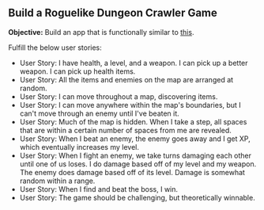 ## Build a Roguelike Dungeon Crawler Game

**Objective:** Build an app that is functionally similar to [this](https://codepen.io/freeCodeCamp/full/apLXEJ/).

Fulfill the below user stories:
* User Story: I have health, a level, and a weapon. I can pick up a better weapon. I can pick up health items.
* User Story: All the items and enemies on the map are arranged at random.
* User Story: I can move throughout a map, discovering items.
* User Story: I can move anywhere within the map's boundaries, but I can't move through an enemy until I've beaten it.
* User Story: Much of the map is hidden. When I take a step, all spaces that are within a certain number of spaces from me are revealed.
* User Story: When I beat an enemy, the enemy goes away and I get XP, which eventually increases my level.
* User Story: When I fight an enemy, we take turns damaging each other until one of us loses. I do damage based off of my level and my weapon. The enemy does damage based off of its level. Damage is somewhat random within a range.
* User Story: When I find and beat the boss, I win.
* User Story: The game should be challenging, but theoretically winnable.